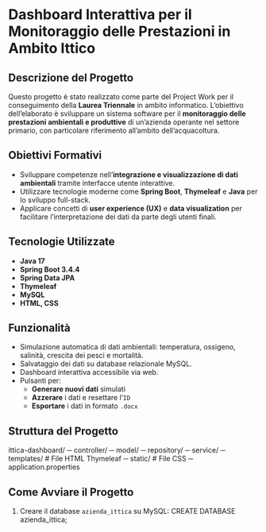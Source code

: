 # Dashboard Interattiva per il Monitoraggio delle Prestazioni in Ambito Ittico

##  Descrizione del Progetto

Questo progetto è stato realizzato come parte del Project Work per il conseguimento della **Laurea Triennale** in ambito informatico. L’obiettivo dell’elaborato è sviluppare un sistema software per il **monitoraggio delle prestazioni ambientali e produttive** di un’azienda operante nel settore primario, con particolare riferimento all’ambito dell’acquacoltura.

##  Obiettivi Formativi

- Sviluppare competenze nell’**integrazione e visualizzazione di dati ambientali** tramite interfacce utente interattive.
- Utilizzare tecnologie moderne come **Spring Boot**, **Thymeleaf** e **Java** per lo sviluppo full-stack.
- Applicare concetti di **user experience (UX)** e **data visualization** per facilitare l’interpretazione dei dati da parte degli utenti finali.

##  Tecnologie Utilizzate

- **Java 17**
- **Spring Boot 3.4.4**
- **Spring Data JPA**
- **Thymeleaf**
- **MySQL**
- **HTML, CSS**

##  Funzionalità

- Simulazione automatica di dati ambientali: temperatura, ossigeno, salinità, crescita dei pesci e mortalità.
- Salvataggio dei dati su database relazionale MySQL.
- Dashboard interattiva accessibile via web.
- Pulsanti per:
  - **Generare nuovi dati** simulati
  - **Azzerare** i dati e resettare l’`ID`
  - **Esportare** i dati in formato `.docx`

##  Struttura del Progetto

ittica-dashboard/ ─ controller/ ─ model/ ─ repository/ ─ service/ ─ templates/ # File HTML Thymeleaf ─ static/ # File CSS ─ application.properties

##  Come Avviare il Progetto

1. Creare il database `azienda_ittica` su MySQL:
   CREATE DATABASE azienda_ittica;

